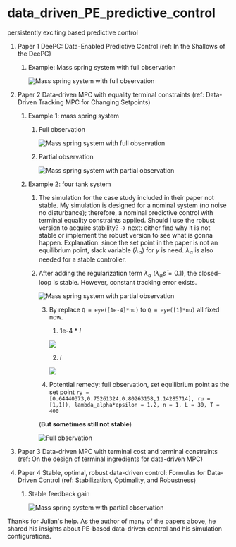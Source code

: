# data_driven_PE_predictive_control
persistently exciting based predictive control

1. Paper 1 DeePC: Data-Enabled Predictive Control (ref: In the Shallows of the DeePC)

   1. Example: Mass spring system with full observation

      ![Mass spring system with full observation](images/mass_spring_DeePC.png)

2. Paper 2 Data-driven MPC with equality terminal constraints (ref: Data-Driven Tracking MPC for Changing Setpoints)

   1. Example 1: mass spring system

      1. Full observation

         ![Mass spring system with full observation](images/mass_spring_PE_full_obs_with_eq_terminal.png)

      2. Partial observation

         ![Mass spring system with partial observation](images/mass_spring_PE_partial_obs_with_eq_terminal.png)

   2. Example 2: four tank system

      1. The simulation for the case study included in their paper not stable. My simulation is designed for a nominal system (no noise no disturbance); therefore, a nominal predictive control with terminal equality constraints applied. Should I use the robust version to acquire stability? -> next: either find why it is not stable or implement the robust version to see what is gonna happen. Explanation: since the set point in the paper is not an equilibrium point, slack variable ($\lambda_{\sigma}$) for $y$ is need. $\lambda_{\alpha}$ is also needed for a stable controller.

      2. After adding the regularization term $\lambda_{\alpha}$ ($\lambda_{\alpha} \bar{\varepsilon} = 0.1$), the closed-loop is stable. However, constant tracking error exists. 

         ![Mass spring system with partial observation](images/four_tank_PE_partial_obs_with_eq_terminal_sigma_alpha.png)

         3. By replace `Q = eye([1e-4]*nu)`  to  `Q = eye([1]*nu)` all fixed now.

            1. 1e-4 * $I$

            ![](images/four_tank_PE_partial_obs_with_eq_terminal_sigma_alpha_Q=1e-4.png)

            2. $I$

            ![](images/four_tank_PE_partial_obs_with_eq_terminal_sigma_alpha_Q=1.png)

         4. Potential remedy: full observation, set equilibrium point as the set point `ry = [0.64440373,0.75261324,0.80263158,1.14285714], ru = [1,1]), lambda_alpha*epsilon = 1.2, n = 1, L = 30, T = 400`

         (**But sometimes still not stable**)

         ![Full observation](images/four_tank_PE_full_obs_with_eq_terminal_sigma_alpha.png)

3. Paper 3 Data-driven MPC with terminal cost and terminal constraints (ref: On the design of terminal ingredients for data-driven MPC)

4. Paper 4 Stable, optimal, robust data-driven control: Formulas for Data-Driven Control (ref: Stabilization, Optimality, and Robustness)

   1. Stable feedback gain

      ![Mass spring system with partial observation](images/mass_spring_stable_fb.png)





Thanks for Julian's help. As the author of many of the papers above, he shared his insights about PE-based data-driven control and his simulation configurations. 
